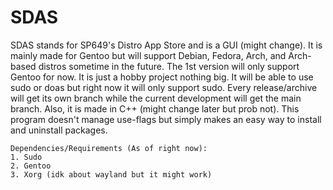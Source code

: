 # SDAS
SDAS stands for SP649's Distro App Store and is a GUI (might change). It is mainly made for Gentoo but will support Debian, Fedora, Arch, and Arch-based distros sometime in the future. The 1st version will only support Gentoo for now. It is just a hobby project nothing big. It will be able to use sudo or doas but right now it will only support sudo. Every release/archive will get its own branch while the current development will get the main branch. Also, it is made in C++ (might change later but prob not). This program doesn't manage use-flags but simply makes an easy way to install and uninstall packages. 
```
Dependencies/Requirements (As of right now):
1. Sudo
2. Gentoo
3. Xorg (idk about wayland but it might work)
```
